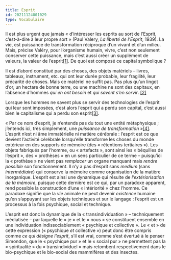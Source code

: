 ```yaml
---
title: Esprit
id: 20211124001029
type: Vocabulaire
---
```


Il est plus urgent que jamais « d’intéresser les esprits au sort de l’Esprit, c’est-à-dire à leur propre sort » (Paul Valery,  _La liberté de l’Esprit_, 1939). La vie, est puissance de transformation réciproque d’un vivant et d’un milieu. Mais, précise Valéry, pour l’organisme humain, vivre, c’est non seulement conserver cette puissance, mais c’est aussi créer un supplément de valeurs, la valeur de l’esprit[[1]](https://arsindustrialis.org/vocabulaire-esprit#_ftn1). De quoi est composé ce capital symbolique ?

Il est d’abord constitué par des choses, des objets matériels – livres, tableaux, instrument, etc. qui ont leur durée probable, leur fragilité, leur précarité de choses. Mais ce matériel ne suffit pas. Pas plus qu’un lingot d’or, un hectare de bonne terre, ou une machine ne sont des capitaux, en l’absence d’hommes  _qui en ont besoin_  et  _qui savent s’en servir_.  [[2]](https://arsindustrialis.org/vocabulaire-esprit#_ftn2)

Lorsque les hommes ne savent plus se servir des technologies de l’esprit qui leur sont imposées, c’est alors l’esprit qui a perdu son capital, c’est aussi bien le capitalisme qui a perdu son esprit[[3]](https://arsindustrialis.org/vocabulaire-esprit#_ftn3).

« Par ce nom d’esprit, je n’entends pas du tout une entité métaphysique ; j’entends ici, très simplement, une  _puissance de transformation_ »[[4]](https://arsindustrialis.org/vocabulaire-esprit#_ftn4). L’esprit n’est ni âme immatérielle ni matière cérébrale : l’esprit est ce que devient l’activité cérébrale lorsqu’elle transforme les choses du monde extérieur en des supports de mémoire (des « rétentions tertiaires »). Les objets fabriqués par l’homme, ou « artefacts », sont ainsi les « béquilles de l’esprit », des « prothèses » en un sens particulier de ce terme – puisqu’ici la « prothèse » ne vient pas  _remplacer_  un organe manquant mais  _rendre possible_  son fonctionnement. Il n’y a pas d’esprit sans  _medium_  (sans  _intermédiaire_) qui conserve la mémoire comme organisation de la matière inorganique. L’esprit est ainsi une dynamique qui résulte de  _l’extériorisation de la mémoire_, puisque cette dernière est ce qui, par un paradoxe apparent, rend possible la construction d’une « intériorité » chez l’homme. Ce paradoxe signifie que la  _vie_  animale ne peut devenir  _existence_  humaine qu’en s’appuyant sur les objets techniques et sur le langage : l’esprit est un processus à la fois psychique, social et technique.

L’esprit est donc la dynamique de la « transindividuation » – techniquement médiatisée – par laquelle le « je » et le « nous » se constituent ensemble en une individuation indissociablement « psychique et collective ». Le « et » de cette expression (« psychique  _et_  collective ») peut donc être compris comme  _ce qui désigne l’esprit_, s’il est vrai, comme s’est évertué à le penser Simondon, que le « psychique pur » et le « social pur » ne permettent pas la « spiritualité » du « transindividuel » mais retombent respectivement dans le bio-psychique et le bio-social des mammifères et des insectes.